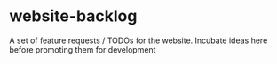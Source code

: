 # website-backlog
A set of feature requests / TODOs for the website.  Incubate ideas here before promoting them for development
